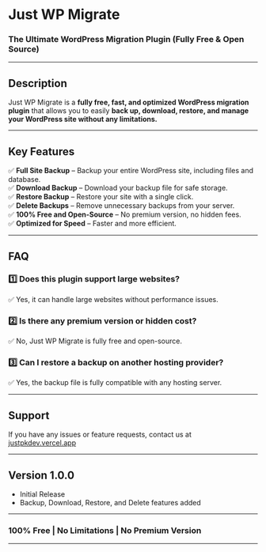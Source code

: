 # Just WP Migrate  

### The Ultimate WordPress Migration Plugin (Fully Free & Open Source)  

---

## Description  
Just WP Migrate is a **fully free, fast, and optimized WordPress migration plugin** that allows you to easily **back up, download, restore, and manage your WordPress site without any limitations.**  

---

## Key Features  
✅ **Full Site Backup** – Backup your entire WordPress site, including files and database.  
✅ **Download Backup** – Download your backup file for safe storage.  
✅ **Restore Backup** – Restore your site with a single click.  
✅ **Delete Backups** – Remove unnecessary backups from your server.  
✅ **100% Free and Open-Source** – No premium version, no hidden fees.  
✅ **Optimized for Speed** – Faster and more efficient.  

---

## FAQ  

### 1️⃣ Does this plugin support large websites?  
✅ Yes, it can handle large websites without performance issues.  

### 2️⃣ Is there any premium version or hidden cost?  
✅ No, Just WP Migrate is fully free and open-source.  

### 3️⃣ Can I restore a backup on another hosting provider?  
✅ Yes, the backup file is fully compatible with any hosting server.  

---

## Support  
If you have any issues or feature requests, contact us at [justpkdev.vercel.app](https://justpkdev.vercel.app/?msg=1)  

---

## Version 1.0.0  
-  Initial Release  
-  Backup, Download, Restore, and Delete features added  

---

### 100% Free | No Limitations | No Premium Version  

---
